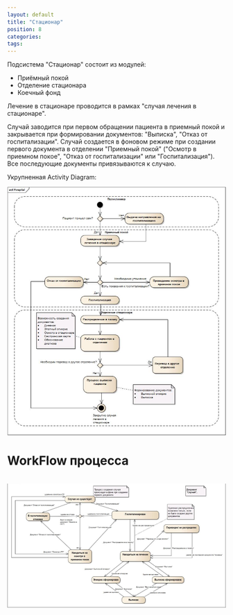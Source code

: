 ```yaml
---
layout: default
title: "Стационар"
position: 8
categories: 
tags: 
---
```


Подсистема "Стационар" состоит из модулей:

* Приёмный покой
* Отделение стационара
* Коечный фонд

Лечение в стационаре проводится в рамках "случая лечения в стационаре".

Случай заводится при первом обращении пациента в приемный покой и закрывается при формировании документов: "Выписка", "Отказ от госпитализации". Случай создается в фоновом режиме при создании первого документа в отделении "Приемный покой" ("Осмотр в приемном покое", "Отказ от госпитализации" или "Госпитализация"). Все последующие документы привязываются к случаю.

Укрупненная Activity Diagram:

![](Hospital.jpg)

# WorkFlow процесса

 ![](image2014-9-22-175228.png)

 

